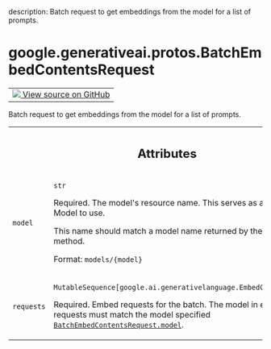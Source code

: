 description: Batch request to get embeddings from the model for a list of prompts.

<div itemscope itemtype="http://developers.google.com/ReferenceObject">
<meta itemprop="name" content="google.generativeai.protos.BatchEmbedContentsRequest" />
<meta itemprop="path" content="Stable" />
</div>

# google.generativeai.protos.BatchEmbedContentsRequest

<!-- Insert buttons and diff -->

<table class="tfo-notebook-buttons tfo-api nocontent">
<td>
  <a target="_blank" href="https://github.com/googleapis/google-cloud-python/tree/main/packages/google-ai-generativelanguage/google/ai/generativelanguage_v1beta/types/generative_service.py#L1495-L1522">
    <img src="https://www.tensorflow.org/images/GitHub-Mark-32px.png" />
    View source on GitHub
  </a>
</td>
</table>



Batch request to get embeddings from the model for a list of prompts.

<!-- Placeholder for "Used in" -->




<!-- Tabular view -->
 <table class="responsive fixed orange">
<colgroup><col width="214px"><col></colgroup>
<tr><th colspan="2"><h2 class="add-link">Attributes</h2></th></tr>

<tr>
<td>

`model`<a id="model"></a>

</td>
<td>

`str`

Required. The model's resource name. This serves as an ID
for the Model to use.

This name should match a model name returned by the
``ListModels`` method.

Format: ``models/{model}``

</td>
</tr><tr>
<td>

`requests`<a id="requests"></a>

</td>
<td>

`MutableSequence[google.ai.generativelanguage.EmbedContentRequest]`

Required. Embed requests for the batch. The model in each of
these requests must match the model specified
<a href="../../../google/generativeai/protos/BatchEmbedContentsRequest.md#model"><code>BatchEmbedContentsRequest.model</code></a>.

</td>
</tr>
</table>



